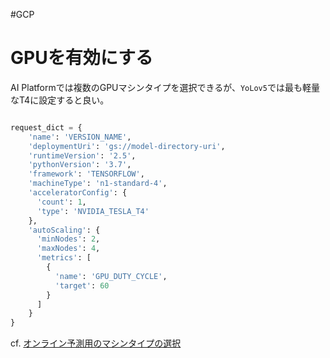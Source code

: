 #GCP 

# GPUを有効にする

AI Platformでは複数のGPUマシンタイプを選択できるが、`YoLov5`では最も軽量なT4に設定すると良い。

```python

request_dict = {
    'name': 'VERSION_NAME',
    'deploymentUri': 'gs://model-directory-uri',
    'runtimeVersion': '2.5',
    'pythonVersion': '3.7',
    'framework': 'TENSORFLOW',
    'machineType': 'n1-standard-4',
    'acceleratorConfig': {
      'count': 1,
      'type': 'NVIDIA_TESLA_T4'
    },
    'autoScaling': {
      'minNodes': 2,
      'maxNodes': 4,
      'metrics': [
        {
          'name': 'GPU_DUTY_CYCLE',
          'target': 60
        }
      ]
    }
}

```

cf. [オンライン予測用のマシンタイプの選択](https://cloud.google.com/ai-platform/prediction/docs/machine-types-online-prediction?hl=ja)
